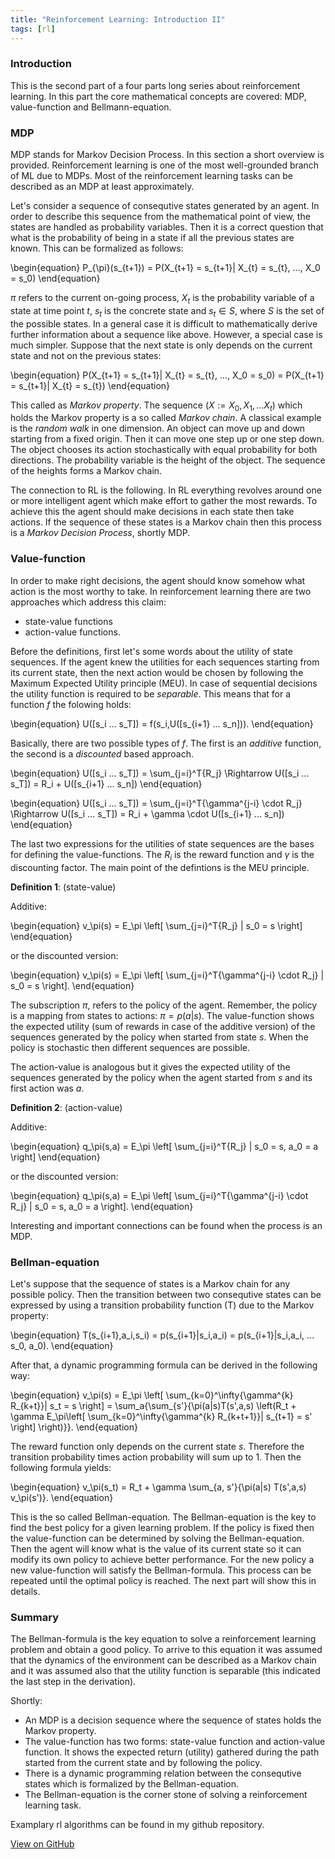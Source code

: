 ```yaml
---
title: "Reinforcement Learning: Introduction II"
tags: [rl]
---
```


### Introduction
This is the second part of a four parts long series about reinforcement learning. In this part the core mathematical concepts are covered: MDP, value-function and Bellmann-equation.

### MDP

MDP stands for Markov Decision Process. In this section a short overview is provided. Reinforcement learning is one of the most well-grounded branch of ML due to MDPs. Most of the reinforcement learning tasks can be described as an MDP at least approximately. 

Let's consider a sequence of consequtive states generated by an agent. In order to describe this sequence from the mathematical point of view, the states are handled as probability variables. Then it is a correct question that what is the probability of being in a state if all the previous states are known. This can be formalized as follows:

\begin{equation}
P_{\pi}(s_{t+1}) = P(X_{t+1} = s_{t+1}| X_{t} = s_{t}, ..., X_0 = s_0)
\end{equation}

$\pi$ refers to the current on-going process, $X_{t}$ is the probability variable of a state at time point $t$, $s_t$ is the concrete state and $s_t \in S$, where $S$ is the set of the possible states. In a general case it is difficult to mathematically derive further information about a sequence like above. However, a special case is much simpler. Suppose that the next state is only depends on the current state and not on the previous states:

\begin{equation}
P(X_{t+1} = s_{t+1}| X_{t} = s_{t}, ..., X_0 = s_0) = P(X_{t+1} = s_{t+1}| X_{t} = s_{t})
\end{equation}

This called as *Markov property*. The sequence ($X:={X_0, X_1, ... X_t}$) which holds the Markov property is a so called *Markov chain*. A classical example is the *random walk* in one dimension. An object can move up and down starting from a fixed origin. Then it can move one step up or one step down. The object chooses its action stochastically with equal probability for both directions. The probability variable is the height of the object. The sequence of the heights forms a Markov chain.

The connection to RL is the following. In RL everything revolves around one or more intelligent agent which make effort to gather the most rewards. To achieve this the agent should make decisions in each state then take actions. If the sequence of these states is a Markov chain then this process is a *Markov Decision Process*, shortly MDP.  

### Value-function

In order to make right decisions, the agent should know somehow what action is the most worthy to take. In reinforcement learning there are two approaches which address this claim:

- state-value functions
- action-value functions.

Before the definitions, first let's some words about the utility of state sequences. If the agent knew the utilities for each sequences starting from its current state, then the next action would be chosen by following the Maximum Expected Utility principle (MEU). In case of sequential decisions the utility function is required to be *separable*. This means that for a function $f$ the folowing holds:

\begin{equation}
U([s_i ... s_T]) = f(s_i,U([s_{i+1} ... s_n])).
\end{equation}

Basically, there are two possible types of $f$. The first is an *additive* function, the second is a *discounted* based approach.

\begin{equation}
U([s_i ... s_T]) = \sum_{j=i}^T{R_j} \Rightarrow U([s_i ... s_T]) = R_i + U([s_{i+1} ... s_n])
\end{equation}

\begin{equation}
U([s_i ... s_T]) = \sum_{j=i}^T{\gamma^{j-i} \cdot R_j} \Rightarrow U([s_i ... s_T]) = R_i + \gamma \cdot U([s_{i+1} ... s_n])
\end{equation}

The last two expressions for the utilities of state sequences are the bases for defining the value-functions. The $R_i$ is the reward function and $\gamma$ is the discounting factor. The main point of the defintions is the MEU principle. 

__Definition 1__: (state-value)

Additive:

\begin{equation}
v_\pi(s) = E_\pi \left\[ \sum_{j=i}^T{R_j} | s_0 = s \right\]
\end{equation}

or the discounted version:

\begin{equation}
v_\pi(s) = E_\pi \left\[ \sum_{j=i}^T{\gamma^{j-i} \cdot R_j} | s_0 = s \right\].
\end{equation}

The subscription $\pi$, refers to the policy of the agent. Remember, the policy is a mapping from states to actions: 
$\pi = p(a|s)$. The value-function shows the expected utility (sum of rewards in case of the additive version) of the sequences generated by the policy when started from state $s$. When the policy is stochastic then different sequences are possible.

The action-value is analogous but it gives the expected utility of the sequences generated by the policy when the agent started from $s$ and its first action was $a$. 

__Definition 2__: (action-value)

Additive:

\begin{equation}
q_\pi(s,a) = E_\pi \left\[ \sum_{j=i}^T{R_j} | s_0 = s, a_0 = a \right\]
\end{equation}

or the discounted version:

\begin{equation}
q_\pi(s,a) = E_\pi \left\[ \sum_{j=i}^T{\gamma^{j-i} \cdot R_j} | s_0 = s, a_0 = a \right\].
\end{equation}

Interesting and important connections can be found when the process is an MDP. 

### Bellman-equation

Let's suppose that the sequence of states is a Markov chain for any possible policy. Then the transition between two consequtive states can be expressed by using a transition probability function (T) due to the Markov property:

\begin{equation}
T(s_{i+1},a_i,s_i) = p(s_{i+1}|s_i,a_i) = p(s_{i+1}|s_i,a_i, ... s_0, a_0).
\end{equation} 

After that, a dynamic programming formula can be derived in the following way:

\begin{equation}
v_\pi(s) = E_\pi \left\[ \sum_{k=0}^\infty{\gamma^{k} R_{k+t}}| s_t = s \right\] = \sum_a{\sum_{s'}{\pi(a|s)T(s',a,s) \left\(R_t + \gamma E_\pi\left\[ \sum_{k=0}^\infty{\gamma^{k} R_{k+t+1}}| s_{t+1} = s' \right\] \right\)}}.
\end{equation}

The reward function only depends on the current state $s$. Therefore the transition probability times action probability will sum up to 1. Then the following formula yields:

\begin{equation}
v_\pi(s_t) = R_t + \gamma \sum_{a, s'}{\pi(a|s) T(s',a,s) v_\pi(s')}.
\end{equation}

This is the so called Bellman-equation. The Bellman-equation is the key to find the best policy for a given learning problem. If the policy is fixed then the value-function can be determined by solving the Bellman-equation. Then the agent will know what is the value of its current state so it can modify its own policy to achieve better performance. For the new policy a new value-function will satisfy the Bellman-formula. This process can be repeated until the optimal policy is reached. The next part will show this in details.

### Summary

The Bellman-formula is the key equation to solve a reinforcement learning problem and obtain a good policy. To arrive to this equation it was assumed that the dynamics of the environment can be described as a Markov chain and it was assumed also that the utility function is separable (this indicated the last step in the derivation).

Shortly:

- An MDP is a decision sequence where the sequence of states holds the Markov property.
- The value-function has two forms: state-value function and action-value function. It shows the expected return (utility) gathered during the path started from the current state and by following the policy.
- There is a dynamic programming relation between the consequtive states which is formalized by the Bellman-equation.
- The Bellman-equation is the corner stone of solving a reinforcement learning task.
 


Examplary rl algorithms can be found in my github repository.

<a href="https://github.com/adamtiger/ai/tree/code" target="_blank" class="btn btn-success"><i class="fa fa-github fa-lg"></i> View on GitHub</a>




